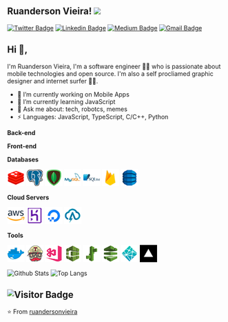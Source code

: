 ## Ruanderson Vieira! <img src="https://raw.githubusercontent.com/aemmadi/aemmadi/master/wave.gif" width="30px">
[![Twitter Badge](https://img.shields.io/badge/-Twitter-1ca0f1?style=flat-square&labelColor=1ca0f1&logo=twitter&logoColor=white&link=https://twitter.com/ruandersonmira)](https://twitter.com/ruandersonmira) [![Linkedin Badge](https://img.shields.io/badge/-Linkedin-blue?style=flat-square&logo=Linkedin&logoColor=white&link=https://www.linkedin.com/in/ruandersonvieira/)](https://www.linkedin.com/in/ruandersonvieira/) [![Medium Badge](https://img.shields.io/badge/-Medium-03a57a?style=flat-square&labelColor=000000&logo=Medium&link=https://medium.com/@ruandersonvieira/)](https://medium.com/@ruandersonvieira/)
[![Gmail Badge](https://img.shields.io/badge/-Gmail-c14438?style=flat-square&logo=Gmail&logoColor=white&link=mailto:ruanderson@accalia.io)](mailto:ruanderson@accalia.io)

## Hi 👋, 
I'm Ruanderson Vieira, I'm a software engineer 👨‍💻 who is passionate about mobile technologies and open source. I'm also a self procliamed graphic designer and internet surfer 
🏄‍♂️. 

- 🔭 I’m currently working on Mobile Apps
- 🌱 I’m currently learning JavaScript
- 💬 Ask me about: tech, robotcs, memes
-  ⚡ Languages: JavaScript, TypeScript, C/C++, Python

**Back-end**


**Front-end**

**Databases**
<p align="left">
  <img height="40" src="https://raw.githubusercontent.com/ruandersonvieira/ruandersonvieira/master/.github/assets/img/icon/db/redis.png">
  <img height="40" src="https://raw.githubusercontent.com/ruandersonvieira/ruandersonvieira/master/.github/assets/img/icon/db/postgresql.png">
  <img height="40" src="https://raw.githubusercontent.com/ruandersonvieira/ruandersonvieira/master/.github/assets/img/icon/db/mongodb.png">
  <img height="40" src="https://raw.githubusercontent.com/ruandersonvieira/ruandersonvieira/master/.github/assets/img/icon/db/mysql.png">
  <img height="40" src="https://raw.githubusercontent.com/ruandersonvieira/ruandersonvieira/master/.github/assets/img/icon/db/sqlite.png">
  <img height="40" src="https://raw.githubusercontent.com/ruandersonvieira/ruandersonvieira/master/.github/assets/img/icon/db/firebase.png">
  <img height="40" src="https://raw.githubusercontent.com/ruandersonvieira/ruandersonvieira/master/.github/assets/img/icon/db/dynamodb.png">
</p>

**Cloud Servers**
<p align="left">
  <img height="40" src="https://raw.githubusercontent.com/ruandersonvieira/ruandersonvieira/master/.github/assets/img/icon/cloud/aws.png">
  <img height="40" src="https://raw.githubusercontent.com/ruandersonvieira/ruandersonvieira/master/.github/assets/img/icon/cloud/heroku.png">
  <img height="40" src="https://raw.githubusercontent.com/ruandersonvieira/ruandersonvieira/master/.github/assets/img/icon/cloud/digitalocean.png">
  <img height="40" src="https://raw.githubusercontent.com/ruandersonvieira/ruandersonvieira/master/.github/assets/img/icon/cloud/absam.png">
</p>

**Tools**
<p align="left">
  <img height="40" src="https://raw.githubusercontent.com/ruandersonvieira/ruandersonvieira/master/.github/assets/img/icon/tools/docker.png">
  <img height="40" src="https://raw.githubusercontent.com/ruandersonvieira/ruandersonvieira/master/.github/assets/img/icon/tools/travisci.png">
  <img height="40" src="https://raw.githubusercontent.com/ruandersonvieira/ruandersonvieira/master/.github/assets/img/icon/tools/visualappcenter.png">
  <img height="40" src="https://raw.githubusercontent.com/ruandersonvieira/ruandersonvieira/master/.github/assets/img/icon/tools/awscodebuild.png">
  <img height="40" src="https://raw.githubusercontent.com/ruandersonvieira/ruandersonvieira/master/.github/assets/img/icon/tools/elasticbeanstalk.png">
  <img height="40" src="https://raw.githubusercontent.com/ruandersonvieira/ruandersonvieira/master/.github/assets/img/icon/tools/awscodepipeline.png">
  <img height="40" src="https://raw.githubusercontent.com/ruandersonvieira/ruandersonvieira/master/.github/assets/img/icon/tools/netlify.png">
  <img height="40" src="https://raw.githubusercontent.com/ruandersonvieira/ruandersonvieira/master/.github/assets/img/icon/tools/vercel.png">
</p>

![Github Stats](https://github-readme-stats.vercel.app/api?username=ruandersonvieira&count_private=true&show_icons=true)
![Top Langs](https://github-readme-stats.vercel.app/api/top-langs/?username=ruandersonvieira&hide=TeX&layout=compact)

![Visitor Badge](https://visitor-badge.laobi.icu/badge?page_id=ruandersonvieira.ruandersonvieira)
---
⭐️ From [ruandersonvieira](https://github.com/ruandersonvieira)
